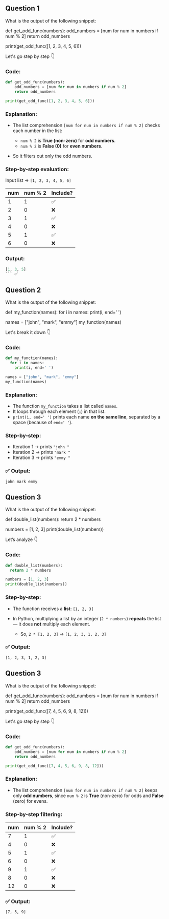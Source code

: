 ## Question 1

What is the output of the following snippet:

def get_odd_func(numbers):
    odd_numbers = [num for num in numbers if num % 2]
    return odd_numbers

print(get_odd_func([1, 2, 3, 4, 5, 6]))

Let's go step by step 👇

### Code:

```python
def get_odd_func(numbers):
    odd_numbers = [num for num in numbers if num % 2]
    return odd_numbers

print(get_odd_func([1, 2, 3, 4, 5, 6]))
```

### Explanation:

* The list comprehension `[num for num in numbers if num % 2]`
  checks each number in the list:

  * `num % 2` is **True (non-zero)** for **odd numbers**.
  * `num % 2` is **False (0)** for **even numbers**.
* So it filters out only the odd numbers.

### Step-by-step evaluation:

Input list → `[1, 2, 3, 4, 5, 6]`

| num | num % 2 | Include? |
| --- | ------- | -------- |
| 1   | 1       | ✅        |
| 2   | 0       | ❌        |
| 3   | 1       | ✅        |
| 4   | 0       | ❌        |
| 5   | 1       | ✅        |
| 6   | 0       | ❌        |

### Output:

````python
[1, 3, 5]
``` ✅
````

## Question 2

What is the output of the following snippet:

def my_function(names):
  for i in names:
    print(i, end=' ')

names = ["john", "mark", "emmy"]
my_function(names)

Let's break it down 👇

### Code:

```python
def my_function(names):
  for i in names:
    print(i, end=' ')

names = ["john", "mark", "emmy"]
my_function(names)
```

### Explanation:

* The function `my_function` takes a list called `names`.
* It loops through each element (`i`) in that list.
* `print(i, end=' ')` prints each name **on the same line**, separated by a space (because of `end=' '`).

### Step-by-step:

* Iteration 1 → prints `"john "`
* Iteration 2 → prints `"mark "`
* Iteration 3 → prints `"emmy "`

### ✅ Output:

```
john mark emmy 
```

## Question 3

What is the output of the following snippet:

def double_list(numbers):
  return 2 * numbers

numbers = [1, 2, 3]
print(double_list(numbers))

Let’s analyze 👇

### Code:

```python
def double_list(numbers):
  return 2 * numbers

numbers = [1, 2, 3]
print(double_list(numbers))
```

### Step-by-step:

* The function receives a **list**: `[1, 2, 3]`
* In Python, multiplying a list by an integer (`2 * numbers`) **repeats** the list — it does **not** multiply each element.

  * So, `2 * [1, 2, 3]` → `[1, 2, 3, 1, 2, 3]`

### ✅ Output:

```
[1, 2, 3, 1, 2, 3]
```

## Question 3

What is the output of the following snippet:

def get_odd_func(numbers):
    odd_numbers = [num for num in numbers if num % 2]
    return odd_numbers

print(get_odd_func([7, 4, 5, 6, 9, 8, 12]))

Let's go step by step 👇

### Code:

```python
def get_odd_func(numbers):
    odd_numbers = [num for num in numbers if num % 2]
    return odd_numbers

print(get_odd_func([7, 4, 5, 6, 9, 8, 12]))
```

### Explanation:

* The list comprehension `[num for num in numbers if num % 2]`
  keeps only **odd numbers**, since `num % 2` is **True** (non-zero) for odds and **False** (zero) for evens.

### Step-by-step filtering:

| num | num % 2 | Include? |
| --- | ------- | -------- |
| 7   | 1       | ✅        |
| 4   | 0       | ❌        |
| 5   | 1       | ✅        |
| 6   | 0       | ❌        |
| 9   | 1       | ✅        |
| 8   | 0       | ❌        |
| 12  | 0       | ❌        |

### ✅ Output:

```
[7, 5, 9]
```
